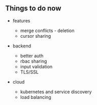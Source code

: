 ## Things to do now
- features
   - merge conflicts - deletion
   - cursor sharing

- backend
   - better auth
   - rbac sharing
   - input validation
   - TLS/SSL

- cloud
   - kubernetes and service discovery
   - load balancing
